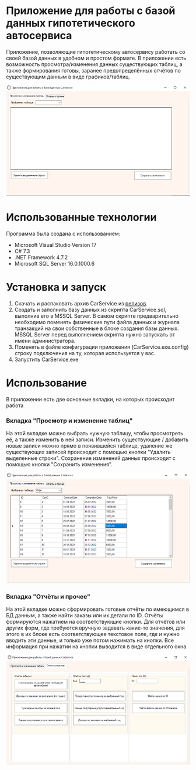 # Приложение для работы с базой данных гипотетического автосервиса  
Приложение, позволяющие гипотетическому автосервису работать со своей базой данных в удобном и простом формате. В приложении есть возможность просмотра/изменения данных существующих таблиц, а также формирования готовы, заранее предопределённых отчётов по существующим данным в виде графиков/таблиц.  

![applicationCarService](image.png)  

# Использованные технологии
Программа была создана с использованием:
* Microsoft Visual Studio Version 17
* C# 7.3
* .NET Framework 4.7.2
* Microsoft SQL Server 16.0.1000.6
# Установка и запуск
1. Скачать и распаковать архив CarService из [релизов](https://github.com/qwert312/university-projcets/releases/latest).
2. Создать и заполнить базу данных из скрипта CarService.sql, выполнив его в MSSQL Server. В самом скрипте предварительно необходимо поменять физические пути файла данных и журнала транзакций на свои собственные в блоке создания базы данных. MSSQL Server перед выполнением скрипта нужно запускать от имени администратора.
3. Поменять в файле конфигурации приложения (CarService.exe.config) строку подключения на ту, которая используется у вас.
4. Запустить CarService.exe
# Использование
В приложении есть две основные вкладки, на которых происходит работа  
  
### Вкладка "Просмотр и изменение таблиц"
На этой вкладке можно выбрать нужную таблицу, чтобы просмотреть её, а также изменить в ней записи. Изменить существующие / добавить новые записи можно прямо в появившейся таблице, удаление же существующих записей происходит с помощью кнопки "Удалить выделенные строки". Сохранение изменений данных происходит с помощью кнопки "Сохранить изменения".  

![firstPage](image-1.png)  
  
### Вкладка "Отчёты и прочее"
На этой вкладке можно сформировать готовые отчёты по имеющимся в БД данным, а также найти заказы или их детали по ID. Отчёты формируются нажатием на соответствующие кнопки. Для отчётов или других форм, где требуются вручную задавать какие-то значения, для этого в их блоке есть соответствующее текстовое поле, где и нужно вводить эти данные, и только уже потом нажимать на кнопки. Все информация при нажатии на кнопки выводится в виде отдельного окна.

![secondPage](image-2.png)